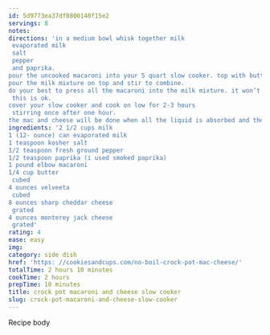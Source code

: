 ```yaml
---
id: 5d9773ea37df0800140f15e2
servings: 8
notes:
directions: 'in a medium bowl whisk together milk
 evaporated milk
 salt
 pepper
 and paprika.
pour the uncooked macaroni into your 5 quart slow cooker. top with butter and all cheeses.
pour the milk mixture on top and stir to combine.
do your best to press all the macaroni into the milk mixture. it won’t be completely covered
 this is ok.
cover your slow cooker and cook on low for 2-3 hours
 stirring once after one hour.
the mac and cheese will be done when all the liquid is absorbed and the pasta is cooked.'
ingredients: '2 1/2 cups milk
1 (12- ounce) can evaporated milk
1 teaspoon kosher salt
1/2 teaspoon fresh ground pepper
1/2 teaspoon paprika (i used smoked paprika)
1 pound elbow macaroni
1/4 cup butter
 cubed
4 ounces velveeta
 cubed
8 ounces sharp cheddar cheese
 grated
4 ounces monterey jack cheese
 grated'
rating: 4
ease: easy
img:
category: side dish
href: 'https: //cookiesandcups.com/no-boil-crock-pot-mac-cheese/'
totalTime: 2 hours 10 minutes
cookTime: 2 hours
prepTime: 10 minutes
title: crock pot macaroni and cheese slow cooker
slug: crock-pot-macaroni-and-cheese-slow-cooker
---
```

Recipe body